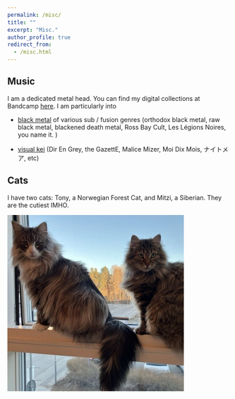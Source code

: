 ```yaml
---
permalink: /misc/
title: ""
excerpt: "Misc."
author_profile: true
redirect_from:
  - /misc.html
---
```

## Music
I am a dedicated metal head. You can find my digital collections at Bandcamp [here](https://bandcamp.com/sariel_filth). I am particularly into
- [black metal](https://en.wikipedia.org/wiki/Black_metal) of various sub / fusion genres (orthodox black metal, raw black metal, blackened death metal, Ross Bay Cult, Les Légions Noires, you name it. )

- [visual kei](https://en.wikipedia.org/wiki/Visual_kei) (Dir En Grey, the GazettE, Malice Mizer, Moi Dix Mois, ナイトメア, etc)

## Cats
I have two cats: Tony, a Norwegian Forest Cat, and Mitzi, a Siberian. They are the cutiest IMHO.

![Alt text for the image](/images/cats.jpg)

